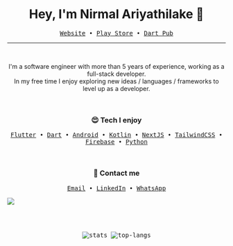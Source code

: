 <h1 align="center">Hey, I'm Nirmal Ariyathilake 👋</h1>

<p align="center">
  <samp>
    <a href="https://nirmalcode.com/">Website</a> •
    <a href="https://play.google.com/store/apps/dev?id=5955174640569592842">Play Store</a> •
    <a href="https://pub.dev/publishers/nirmalcode.com/packages">Dart Pub</a>
  </samp>
</p>

---

<br>

<p align="center">
  I'm a software engineer with more than 5 years of experience, working as a full-stack developer. <br/>
  In my free time I enjoy exploring new ideas / languages / frameworks to level up as a developer.
</p>

<br>

<h3 align="center">😍 Tech I enjoy</h3>

<p align="center">
  <samp>
    <a href="https://flutter.dev/">Flutter</a> •
    <a href="https://dart.dev/">Dart</a> •
    <a href="https://www.android.com/">Android</a> •
    <a href="https://kotlinlang.org/">Kotlin</a> •
    <a href="https://nextjs.org/">NextJS</a> •
    <a href="https://tailwindcss.com/">TailwindCSS</a> •
    <a href="https://firebase.google.com/">Firebase</a> •
    <a href="https://www.python.org/">Python</a>
  </samp>
</p>

<br>

<h3 align="center">📧 Contact me</h3>

<p align="center">
  <samp>
    <a href="mailto:nirmal.ariyathilake@gmail.com">Email</a> •
    <a href="https://www.linkedin.com/in/nirmal-ariyathilake/">LinkedIn</a> •
    <a href="https://wa.me/+94712984933">WhatsApp</a>
  </samp>
</p>

![](https://hit.yhype.me/github/profile?user_id=27048260)

<!--
**NirmalAriyathilake/NirmalAriyathilake** is a ✨ _special_ ✨ repository because its `README.md` (this file) appears on your GitHub profile.

Here are some ideas to get you started:

- 🔭 I’m currently working on ...
- 🌱 I’m currently learning ...
- 👯 I’m looking to collaborate on ...
- 🤔 I’m looking for help with ...
- 💬 Ask me about ...
- 📫 How to reach me: ...
- 😄 Pronouns: ...
- ⚡ Fun fact: ...
-->

</br>
</br>

<p align="center">
  <samp>
    <img src="https://nirmalcode-github-readme-stats.vercel.app/api?username=nirmalariyathilake&show_icons=true&theme=codeSTACKr" alt="stats" />
    <img src="https://nirmalcode-github-readme-stats.vercel.app/api/top-langs/?username=nirmalariyathilake&layout=compact" alt="top-langs" />
  </samp>
</p>

<img width="0" src="https://visitor-badge.glitch.me/badge?page_id=nirmalariyathilake.nirmalariyathilake" />

